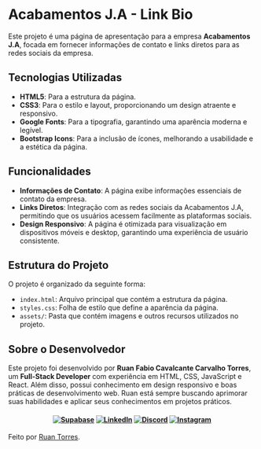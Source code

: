 # Acabamentos J.A - Link Bio

Este projeto é uma página de apresentação para a empresa **Acabamentos J.A**, focada em fornecer informações de contato e links diretos para as redes sociais da empresa.

## Tecnologias Utilizadas

- **HTML5**: Para a estrutura da página.
- **CSS3**: Para o estilo e layout, proporcionando um design atraente e responsivo.
- **Google Fonts**: Para a tipografia, garantindo uma aparência moderna e legível.
- **Bootstrap Icons**: Para a inclusão de ícones, melhorando a usabilidade e a estética da página.

## Funcionalidades

- **Informações de Contato**: A página exibe informações essenciais de contato da empresa.
- **Links Diretos**: Integração com as redes sociais da Acabamentos J.A, permitindo que os usuários acessem facilmente as plataformas sociais.
- **Design Responsivo**: A página é otimizada para visualização em dispositivos móveis e desktop, garantindo uma experiência de usuário consistente.

## Estrutura do Projeto

O projeto é organizado da seguinte forma:

- `index.html`: Arquivo principal que contém a estrutura da página.
- `styles.css`: Folha de estilo que define a aparência da página.
- `assets/`: Pasta que contém imagens e outros recursos utilizados no projeto.

## Sobre o Desenvolvedor

Este projeto foi desenvolvido por **Ruan Fabio Cavalcante Carvalho Torres**, um **Full-Stack Developer** com experiência em HTML, CSS, JavaScript e React. Além disso, possui conhecimento em design responsivo e boas práticas de desenvolvimento web. Ruan está sempre buscando aprimorar suas habilidades e aplicar seus conhecimentos em projetos práticos.

<h4 align="center">

[![Supabase](https://img.shields.io/badge/souruandev-273542?style=for-the-badge&logo=supabase&logoColor=white)](https://ruantorress.github.io/Portfolio/)
[![LinkedIn](https://img.shields.io/badge/LinkedIn-0077B5?style=for-the-badge&logo=linkedin&logoColor=white)](https://www.linkedin.com/in/ruanfabio59/)
[![Discord](https://img.shields.io/badge/Discord-7289DA?style=for-the-badge&logo=discord&logoColor=white)](https://discord.com/channels/@me)
[![Instagram](https://img.shields.io/badge/-Instagram-%23E4405F?style=for-the-badge&logo=instagram&logoColor=white)](https://www.instagram.com/ruanfabio59/?igsh=YjE3OTVuNTFwbmxz&utm_source=qr)


</h4>
  <p>
            Feito por
            <a href="https://github.com/RuanTorress" target="_blank" title="Ver Ruan Torres"
              >Ruan Torres</a
            >.
          </p>

